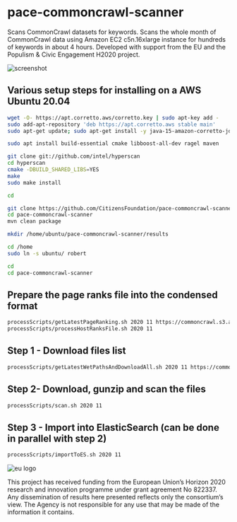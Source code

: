 # pace-commoncrawl-scanner
Scans CommonCrawl datasets for keywords. Scans the whole month of CommonCrawl data using Amazon EC2 c5n.16xlarge instance for hundreds of keywords in about 4 hours. Developed with support from the EU and the Populism &amp; Civic Engagement H2020 project.

![screenshot](https://yrpri-eu-direct-assets.s3-eu-west-1.amazonaws.com/Screenshot+from+2021-01-27+23-40-42.png)

## Various setup steps for installing on a AWS Ubuntu 20.04
```bash
wget -O- https://apt.corretto.aws/corretto.key | sudo apt-key add - 
sudo add-apt-repository 'deb https://apt.corretto.aws stable main'
sudo apt-get update; sudo apt-get install -y java-15-amazon-corretto-jdk

sudo apt install build-essential cmake libboost-all-dev ragel maven

git clone git://github.com/intel/hyperscan
cd hyperscan
cmake -DBUILD_SHARED_LIBS=YES
make 
sudo make install

cd

git clone https://github.com/CitizensFoundation/pace-commoncrawl-scanner.git
cd pace-commoncrawl-scanner
mvn clean package

mkdir /home/ubuntu/pace-commoncrawl-scanner/results

cd /home
sudo ln -s ubuntu/ robert

cd
cd pace-commoncrawl-scanner
```

## Prepare the page ranks file into the condensed format
```bash
processScripts/getLatestPageRanking.sh 2020 11 https://commoncrawl.s3.amazonaws.com/projects/hyperlinkgraph/cc-main-2020-jul-aug-sep/host/cc-main-2020-jul-aug-sep-host-ranks.txt.gz
processScripts/processHostRanksFile.sh 2020 11
```

## Step 1 - Download files list
```bash
processScripts/getLatestWetPathsAndDownloadAll.sh 2020 11 https://commoncrawl.s3.amazonaws.com/crawl-data/CC-MAIN-2020-50/wet.paths.gz 72000
```

## Step 2- Download, gunzip and scan the files
```bash
processScripts/scan.sh 2020 11
```

## Step 3 - Import into ElasticSearch (can be done in parallel with step 2)
```bash
processScripts/importToES.sh 2020 11
```

![eu logo](https://demos-h2020.eu/img/EU_logo.jpg)

This project has received funding from the European Union’s Horizon 2020 research and innovation programme under grant agreement No 822337. Any dissemination of results here presented reflects only the consortium’s view. The Agency is not responsible for any use that may be made of the information it contains.
